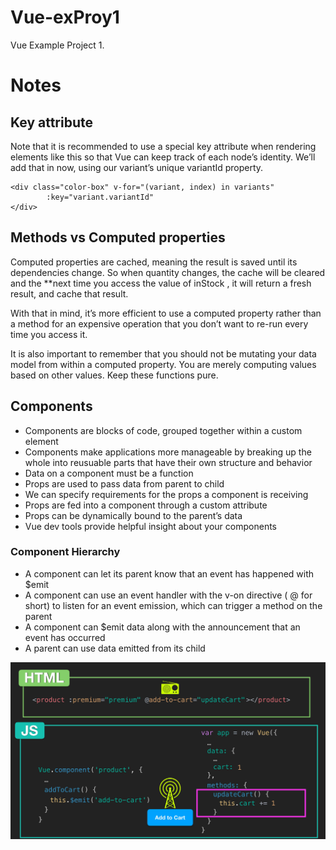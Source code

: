 # Vue-exProy1
Vue Example Project 1.

# Notes

## Key attribute

Note that it is recommended to use a special key attribute when rendering elements like this so that Vue can keep track of each node’s identity. We’ll add that in now, using our variant’s unique variantId property.

    <div class="color-box" v-for="(variant, index) in variants" 
            :key="variant.variantId"
    </div>

## Methods vs Computed properties

Computed properties are cached, meaning the result is saved until its dependencies change. So when quantity changes, the cache will be cleared and the **next time you access the value of inStock , it will return a fresh result, and cache that result.

With that in mind, it’s more efficient to use a computed property rather than a method for an expensive operation that you don’t want to re-run every time you access it.

It is also important to remember that you should not be mutating your data model from within a computed property. You are merely computing values based on other values. Keep these functions pure.

## Components

* Components are blocks of code, grouped together within a custom element
* Components make applications more manageable by breaking up the whole into reusuable parts that have their own structure and behavior
* Data on a component must be a function
* Props are used to pass data from parent to child
* We can specify requirements for the props a component is receiving
* Props are fed into a component through a custom attribute
* Props can be dynamically bound to the parent’s data
* Vue dev tools provide helpful insight about your components

### Component Hierarchy

* A component can let its parent know that an event has happened with $emit
* A component can use an event handler with the v-on directive ( @ for short) to listen for an event emission, which can trigger a method on the parent
* A component can $emit data along with the announcement that an event has occurred
* A parent can use data emitted from its child

![alt text](component-hierarchy.PNG)

